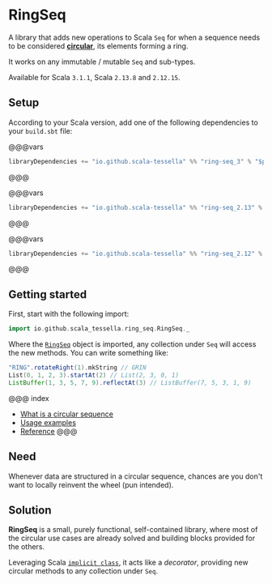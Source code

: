 # RingSeq

A library that adds new operations to Scala `Seq`
for when a sequence needs to be considered [**circular**](what-is.html),
its elements forming a ring.

It works on any immutable / mutable `Seq` and sub-types.

Available for Scala `3.1.1`, Scala `2.13.8` and `2.12.15`.

## Setup

According to your Scala version, add one of the following dependencies to your `build.sbt` file:

@@@vars
~~~ scala
libraryDependencies += "io.github.scala-tessella" %% "ring-seq_3" % "$project.version$"
~~~
@@@

@@@vars
~~~ scala
libraryDependencies += "io.github.scala-tessella" %% "ring-seq_2.13" % "$project.version$"
~~~
@@@

@@@vars
~~~ scala
libraryDependencies += "io.github.scala-tessella" %% "ring-seq_2.12" % "$project.version$"
~~~
@@@

## Getting started

First, start with the following import:

```scala
import io.github.scala_tessella.ring_seq.RingSeq._
```

Where the [`RingSeq`](https://github.com/scala-tessella/ring-seq/blob/master/src/main/scala/io/github/scala_tessella/ring_seq/RingSeq.scala) object is imported, any collection under `Seq`
will access the new methods. You can write something like:

```scala
"RING".rotateRight(1).mkString // GRIN
List(0, 1, 2, 3).startAt(2) // List(2, 3, 0, 1)
ListBuffer(1, 3, 5, 7, 9).reflectAt(3) // ListBuffer(7, 5, 3, 1, 9)
```

@@@ index
* [What is a circular sequence](what-is.md)
* [Usage examples](usage.md)
* [Reference](reference.md)
@@@

## Need
Whenever data are structured in a circular sequence,
chances are you don't want to locally reinvent the wheel (pun intended).

## Solution
**RingSeq** is a small, purely functional, self-contained library,
where most of the circular use cases are already solved
and building blocks provided for the others.

Leveraging Scala [`implicit class`](https://docs.scala-lang.org/overviews/core/implicit-classes.html),
it acts like a _decorator_,
providing new circular methods to any collection under `Seq`.
